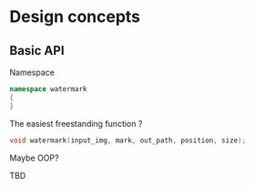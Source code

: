 # Design concepts

## Basic API

Namespace

```cpp
namespace watermark
{
}
```

The easiest freestanding function ?

```cpp
void watermark(input_img, mark, out_path, position, size);
```

Maybe OOP?

TBD